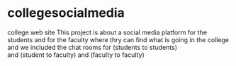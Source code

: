 # collegesocialmedia
college web site
This project is about a social media platform for the students and for the faculty where thry can find
what is going in the college and we included the chat rooms for (students to students)    
and (student to faculty) and (faculty to faculty)
